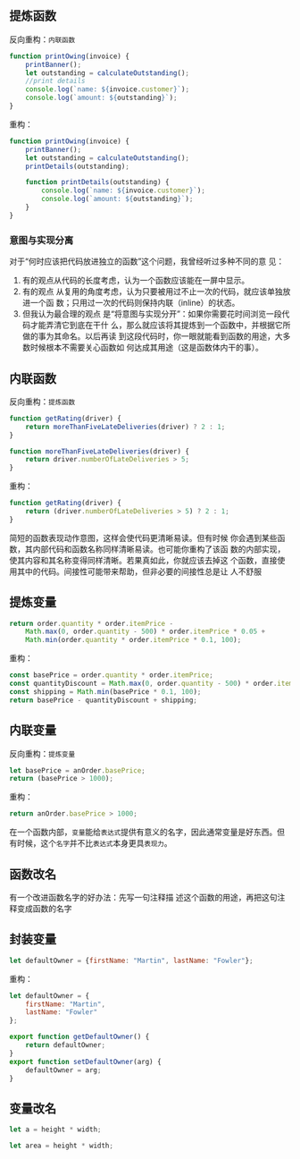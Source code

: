 ## 提炼函数

反向重构：`内联函数`

```js
function printOwing(invoice) {
	printBanner();
	let outstanding = calculateOutstanding(); 
    //print details 
    console.log(`name: ${invoice.customer}`); 
    console.log(`amount: ${outstanding}`); 
}
```
重构：

```js
function printOwing(invoice) { 
    printBanner(); 
    let outstanding = calculateOutstanding(); 
    printDetails(outstanding); 

    function printDetails(outstanding) { 
        console.log(`name: ${invoice.customer}`); 
        console.log(`amount: ${outstanding}`); 
    } 
}
```

### 意图与实现分离

对于“何时应该把代码放进独立的函数”这个问题，我曾经听过多种不同的意 见：

1. 有的观点从代码的长度考虑，认为一个函数应该能在一屏中显示。
2. 有的观点 从复用的角度考虑，认为只要被用过不止一次的代码，就应该单独放进一个函 数；只用过一次的代码则保持内联（inline）的状态。
3. 但我认为最合理的观点 是“将意图与实现分开”：如果你需要花时间浏览一段代码才能弄清它到底在干什 么，那么就应该将其提炼到一个函数中，并根据它所做的事为其命名。以后再读 到这段代码时，你一眼就能看到函数的用途，大多数时候根本不需要关心函数如 何达成其用途（这是函数体内干的事）。

## 内联函数

反向重构：`提炼函数`

```js
function getRating(driver) { 
    return moreThanFiveLateDeliveries(driver) ? 2 : 1; 
}

function moreThanFiveLateDeliveries(driver) { 
    return driver.numberOfLateDeliveries > 5; 
}
```

重构：

```js
function getRating(driver) { 
    return (driver.numberOfLateDeliveries > 5) ? 2 : 1; 
}
```

简短的函数表现动作意图，这样会使代码更清晰易读。但有时候 你会遇到某些函数，其内部代码和函数名称同样清晰易读。也可能你重构了该函 数的内部实现，使其内容和其名称变得同样清晰。若果真如此，你就应该去掉这 个函数，直接使用其中的代码。间接性可能带来帮助，但非必要的间接性总是让 人不舒服

## 提炼变量

```js
return order.quantity * order.itemPrice - 
    Math.max(0, order.quantity - 500) * order.itemPrice * 0.05 + 
    Math.min(order.quantity * order.itemPrice * 0.1, 100);
```

重构：

```js
const basePrice = order.quantity * order.itemPrice; 
const quantityDiscount = Math.max(0, order.quantity - 500) * order.itemPrice * 0.05; 
const shipping = Math.min(basePrice * 0.1, 100); 
return basePrice - quantityDiscount + shipping;
```

##  内联变量

反向重构：`提炼变量`

```js
let basePrice = anOrder.basePrice; 
return (basePrice > 1000);
```

重构：

```js
return anOrder.basePrice > 1000;
```
在一个函数内部，`变量`能给`表达式`提供有意义的名字，因此通常变量是好东西。但有时候，这个`名字`并不比`表达式`本身更具`表现力`。

## 函数改名

有一个改进函数名字的好办法：先写一句注释描 述这个函数的用途，再把这句注释变成函数的名字

## 封装变量

```js
let defaultOwner = {firstName: "Martin", lastName: "Fowler"};
```

重构：

```js
let defaultOwner = {
    firstName: "Martin", 
    lastName: "Fowler"
}; 

export function getDefaultOwner() {
    return defaultOwner;
} 
export function setDefaultOwner(arg) {
    defaultOwner = arg;
}
```

## 变量改名

```js
let a = height * width;
```

```js
let area = height * width;
```